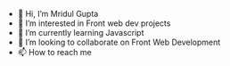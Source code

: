- 👋 Hi, I’m Mridul Gupta
- 👀 I’m interested in Front web dev projects
- 🌱 I’m currently learning Javascript
- 💞️ I’m looking to collaborate on Front Web Development
- 📫 How to reach me 

<!---
Sniperweasel/Sniperweasel is a ✨ special ✨ repository because its `README.md` (this file) appears on your GitHub profile.
You can click the Preview link to take a look at your changes.
--->
